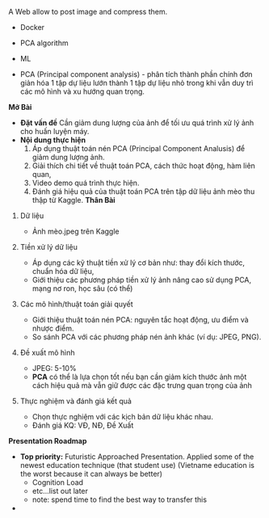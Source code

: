 A Web allow to post image and compress them.
+ Docker
+ PCA algorithm
+ ML

+ PCA (Principal component analysis) - phân tích thành phần chính
	đơn giản hóa 1 tập dự liệu lướn thành 1 tập dự liệu nhỏ trong khi vẫn duy trì các mô hình và xu hướng quan trọng.

**Mở Bài**
+ **Đặt vấn đề**
	Cần giảm dung lượng của ảnh để tối ưu quá trình xử lý ảnh cho huấn luyện máy. 
+ **Nội dung thực hiện**
	1) Áp dụng thuật toán nén PCA  (Principal Component Analusis) để giảm dung lượng ảnh.
	2) Giải thích chi tiết về thuật toán PCA, cách thức hoạt động, hàm liên quan,
	3)  Video demo quá trình thực hiện.
	4) Đánh giá hiệu quả của thuật toán PCA trên tập dữ liệu ảnh mèo thu thập từ Kaggle.
**Thân Bài**
1) Dữ liệu 
	+ Ảnh mèo.jpeg trên Kaggle

2) Tiền xử lý dữ liệu 
	+ Áp dụng các kỹ thuật tiền xử lý cơ bản như: thay đổi kích thước, chuẩn hóa dữ liệu,
	+ Giới thiệu các phương pháp tiền xử lý ảnh nâng cao sử dụng PCA, mạng nơ ron, học sâu (có thể) 
	
3) Các mô hình/thuật toán giải quyết
	- Giới thiệu thuật toán nén PCA: nguyên tắc hoạt động, ưu điểm và nhược điểm.
	- So sánh PCA với các phương pháp nén ảnh khác (ví dụ: JPEG, PNG).

4) Đề xuất mô hình
	+ JPEG: 5-10%
	+ **PCA** có thể là lựa chọn tốt nếu bạn cần giảm kích thước ảnh một cách hiệu quả mà vẫn giữ được các đặc trưng quan trọng của ảnh
6) Thực nghiệm và đánh giá kết quả
	+ Chọn thực nghiệm với các kịch bản dữ liệu khác nhau.
	+ Đánh giá KQ: VĐ, NĐ, Đề Xuất

**Presentation Roadmap**
+ **Top priority:** Futuristic Approached Presentation. 
	Applied some of the newest education technique (that student use)
	(Vietname education is the worst because it can always be better)
	+ Cognition Load
	+ etc...list out later
	+ note: spend time to find the best way to transfer this 
+ 